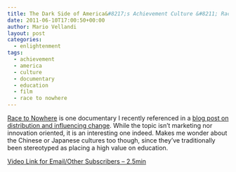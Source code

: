 ```yaml
---
title: The Dark Side of America&#8217;s Achievement Culture &#8211; Race to Nowhere
date: 2011-06-10T17:00:50+00:00
author: Mario Vellandi
layout: post
categories:
  - enlightenment
tags:
  - achievement
  - america
  - culture
  - documentary
  - education
  - film
  - race to nowhere
---
```

[Race to Nowhere](http://www.racetonowhere.com/) is one documentary I recently referenced in a [blog post on distribution and influencing change](../documentary-films-expanding-distribution-influencing-change/). While the topic isn&#8217;t marketing nor innovation oriented, it is an interesting one indeed. Makes me wonder about the Chinese or Japanese cultures too though, since they&#8217;ve traditionally been stereotyped as placing a high value on education.

[Video Link for Email/Other Subscribers &#8211; 2.5min](http://www.youtube.com/watch?v=Uem73imvn9Y)
